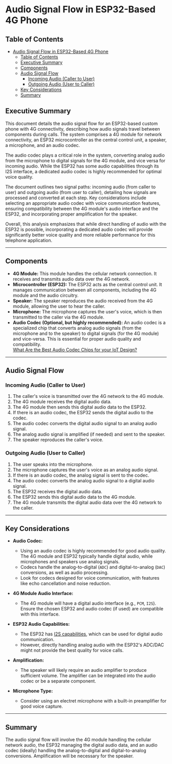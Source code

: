 # Audio Signal Flow in ESP32-Based 4G Phone

## Table of Contents

- [Audio Signal Flow in ESP32-Based 4G Phone](#audio-signal-flow-in-esp32-based-4g-phone)
  - [Table of Contents](#table-of-contents)
  - [Executive Summary](#executive-summary)
  - [Components](#components)
  - [Audio Signal Flow](#audio-signal-flow)
    - [Incoming Audio (Caller to User)](#incoming-audio-caller-to-user)
    - [Outgoing Audio (User to Caller)](#outgoing-audio-user-to-caller)
  - [Key Considerations](#key-considerations)
  - [Summary](#summary)

## Executive Summary

This document details the audio signal flow for an ESP32-based custom phone with 4G connectivity, describing how audio signals travel between components during calls. The system comprises a 4G module for network connectivity, an ESP32 microcontroller as the central control unit, a speaker, a microphone, and an audio codec.

The audio codec plays a critical role in the system, converting analog audio from the microphone to digital signals for the 4G module, and vice versa for incoming audio. While the ESP32 has some audio capabilities through its I2S interface, a dedicated audio codec is highly recommended for optimal voice quality.

The document outlines two signal paths: incoming audio (from caller to user) and outgoing audio (from user to caller), detailing how signals are processed and converted at each step. Key considerations include selecting an appropriate audio codec with voice communication features, ensuring compatibility between the 4G module's audio interface and the ESP32, and incorporating proper amplification for the speaker.

Overall, this analysis emphasizes that while direct handling of audio with the ESP32 is possible, incorporating a dedicated audio codec will provide significantly better voice quality and more reliable performance for this telephone application.

---

## Components

- **4G Module:** This module handles the cellular network connection. It receives and transmits audio data over the 4G network.
- **Microcontroller (ESP32):** The ESP32 acts as the central control unit. It manages communication between all components, including the 4G module and the audio circuitry.
- **Speaker:** The speaker reproduces the audio received from the 4G module, allowing the user to hear the caller.
- **Microphone:** The microphone captures the user's voice, which is then transmitted to the caller via the 4G module.
- **Audio Codec (Optional, but highly recommended):** An audio codec is a specialized chip that converts analog audio signals (from the microphone and to the speaker) to digital signals (for the 4G module) and vice-versa. This is essential for proper audio quality and compatibility.  
  [What Are the Best Audio Codec Chips for your IoT Design?](https://www.nabto.com/best-audio-codec-chips/)

---

## Audio Signal Flow

### Incoming Audio (Caller to User)

1. The caller's voice is transmitted over the 4G network to the 4G module.
2. The 4G module receives the digital audio data.
3. The 4G module then sends this digital audio data to the ESP32.
4. If there is an audio codec, the ESP32 sends the digital audio to the codec.
5. The audio codec converts the digital audio signal to an analog audio signal.
6. The analog audio signal is amplified (if needed) and sent to the speaker.
7. The speaker reproduces the caller's voice.

### Outgoing Audio (User to Caller)

1. The user speaks into the microphone.
2. The microphone captures the user's voice as an analog audio signal.
3. If there is an audio codec, the analog signal is sent to the codec.
4. The audio codec converts the analog audio signal to a digital audio signal.
5. The ESP32 receives the digital audio data.
6. The ESP32 sends this digital audio data to the 4G module.
7. The 4G module transmits the digital audio data over the 4G network to the caller.

---

## Key Considerations

- **Audio Codec:**
  - Using an audio codec is highly recommended for good audio quality. The 4G module and ESP32 typically handle digital audio, while microphones and speakers use analog signals.
  - Codecs handle the analog-to-digital (`ADC`) and digital-to-analog (`DAC`) conversions, as well as audio processing.
  - Look for codecs designed for voice communication, with features like echo cancellation and noise reduction.

- **4G Module Audio Interface:**
  - The 4G module will have a digital audio interface (e.g., `PCM`, `I2S`). Ensure the chosen ESP32 and audio codec (if used) are compatible with this interface.

- **ESP32 Audio Capabilities:**
  - The ESP32 has [I2S capabilities](https://docs.espressif.com/projects/esp-idf/en/latest/esp32/api-reference/peripherals/i2s.html), which can be used for digital audio communication.
  - However, directly handling analog audio with the ESP32's ADC/DAC might not provide the best quality for voice calls.

- **Amplification:**
  - The speaker will likely require an audio amplifier to produce sufficient volume. The amplifier can be integrated into the audio codec or be a separate component.

- **Microphone Type:**
  - Consider using an electret microphone with a built-in preamplifier for good voice capture.

---

## Summary

The audio signal flow will involve the 4G module handling the cellular network audio, the ESP32 managing the digital audio data, and an audio codec (ideally) handling the analog-to-digital and digital-to-analog conversions. Amplification will be necessary for the speaker.
